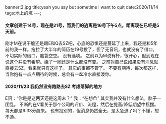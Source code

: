banner:2.jpg
title:yeah you say but sometime i want to quit
date:2020/11/14
tags:地上的坑
---;
#### 文章创建于14号，现在是21号，而我们的逃离是16号下午5点，距离现在已经是5天前。

刚才M在说干脆还是跟E和Q去SZ吧，心底的恐惧还是蔓延了上来，我还是和5年前的我一样。拖拉了大半年的简历在19号投了，但了无音讯，也就没有了借口，不切实际的借口。脑袋空空。
没有选项。
之前以为M说有杯，很开心，但到现在说这个并没有希望。绕了一圈还是什么都没有变。
之前对自己说如果没有消息就直接去SZ，看来就只有这样了。
其它的事都不管了。
不要有期待，每次都这样，当你抱有一点点期待的时候，总会有一盆冷水直接泼你。

#### 2020/11/23 我仍然没有跑路去SZ 考虑落脚的地方
E问：“你是是这两天还是这周末？”
我：“在想😶”
其实我并没有什么想法，脑子一团乱。
不断的在V看关于那个公司的评价、流程，然后在提高/降低期望中摇摆。
每天都是6:33分醒来。
也有投别的，但消息仍然全无，是太急迫了吗？不懂，想不通。

